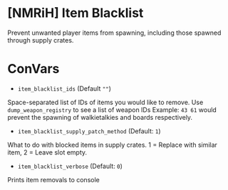 # [NMRiH] Item Blacklist
Prevent unwanted player items from spawning, including those spawned through supply crates.

# ConVars
- `item_blacklist_ids` (Default `""`)

Space-separated list of IDs of items you would like to remove. Use `dump_weapon_registry` to see a list of weapon IDs
Example: `43 61` would prevent the spawning of walkietalkies and boards respectively.

- `item_blacklist_supply_patch_method` (Default: `1`)

What to do with blocked items in supply crates. 1 = Replace with similar item, 2 = Leave slot empty.

- `item_blacklist_verbose` (Default: `0`)

Prints item removals to console
